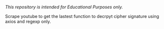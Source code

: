 *This repository is intended for Educational Purposes only.*

Scrape youtube to get the lastest function to decrpyt cipher signature using axios and regexp only.